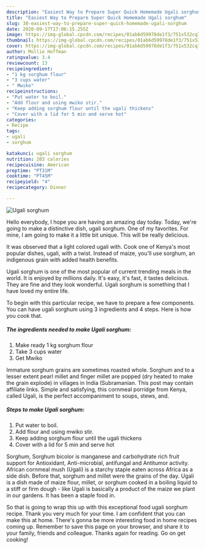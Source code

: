```yaml
---
description: "Easiest Way to Prepare Super Quick Homemade Ugali sorghum"
title: "Easiest Way to Prepare Super Quick Homemade Ugali sorghum"
slug: 38-easiest-way-to-prepare-super-quick-homemade-ugali-sorghum
date: 2020-09-17T17:06:15.255Z
image: https://img-global.cpcdn.com/recipes/01ab6d59978de1f3/751x532cq70/ugali-sorghum-recipe-main-photo.jpg
thumbnail: https://img-global.cpcdn.com/recipes/01ab6d59978de1f3/751x532cq70/ugali-sorghum-recipe-main-photo.jpg
cover: https://img-global.cpcdn.com/recipes/01ab6d59978de1f3/751x532cq70/ugali-sorghum-recipe-main-photo.jpg
author: Mollie Hoffman
ratingvalue: 3.4
reviewcount: 13
recipeingredient:
- "1 kg sorghum flour"
- "3 cups water"
- " Mwiko"
recipeinstructions:
- "Put water to boil."
- "Add flour and using mwiko stir."
- "Keep adding sorghum flour until the ugali thickens"
- "Cover with a lid for 5 min and serve hot"
categories:
- Recipe
tags:
- ugali
- sorghum

katakunci: ugali sorghum 
nutrition: 203 calories
recipecuisine: American
preptime: "PT31M"
cooktime: "PT45M"
recipeyield: "4"
recipecategory: Dinner

---
```



![Ugali sorghum](https://img-global.cpcdn.com/recipes/01ab6d59978de1f3/751x532cq70/ugali-sorghum-recipe-main-photo.jpg)

Hello everybody, I hope you are having an amazing day today. Today, we're going to make a distinctive dish, ugali sorghum. One of my favorites. For mine, I am going to make it a little bit unique. This will be really delicious.

It was observed that a light colored ugali with. Cook one of Kenya&#39;s most popular dishes, ugali, with a twist. Instead of maize, you&#39;ll use sorghum, an indigenous grain with added health benefits.

Ugali sorghum is one of the most popular of current trending meals in the world. It is enjoyed by millions daily. It's easy, it's fast, it tastes delicious. They are fine and they look wonderful. Ugali sorghum is something that I have loved my entire life.


To begin with this particular recipe, we have to prepare a few components. You can have ugali sorghum using 3 ingredients and 4 steps. Here is how you cook that.

##### The ingredients needed to make Ugali sorghum:

1. Make ready 1 kg sorghum flour
1. Take 3 cups water
1. Get  Mwiko


Immature sorghum grains are sometimes roasted whole. Sorghum and to a lesser extent pearl millet and finger millet are popped (dry heated to make the grain explode) in villages in India (Subramanian. This post may contain affiliate links. Simple and satisfying, this cornmeal porridge from Kenya, called Ugali, is the perfect accompaniment to soups, stews, and. 

##### Steps to make Ugali sorghum:

1. Put water to boil.
1. Add flour and using mwiko stir.
1. Keep adding sorghum flour until the ugali thickens
1. Cover with a lid for 5 min and serve hot


Sorghum, Sorghum bicolor is manganese and carbohydrate rich fruit support for Antioxidant, Anti-microbial, antifungal and Antitumor activity. African cornmeal mush (Ugali) is a starchy staple eaten across Africa as a side dish. Before that, sorghum and millet were the grains of the day. Ugali is a dish made of maize flour, millet, or sorghum cooked in a boiling liquid to a stiff or firm dough - like Ugali is basically a product of the maize we plant in our gardens. It has been a staple food in. 

So that is going to wrap this up with this exceptional food ugali sorghum recipe. Thank you very much for your time. I am confident that you can make this at home. There's gonna be more interesting food in home recipes coming up. Remember to save this page on your browser, and share it to your family, friends and colleague. Thanks again for reading. Go on get cooking!
